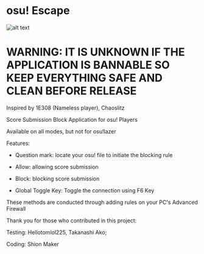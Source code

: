 # osu! Escape
 ![alt text](https://i.imgur.com/jJvpA4K.png)
 
 # WARNING: IT IS UNKNOWN IF THE APPLICATION IS BANNABLE SO KEEP EVERYTHING SAFE AND CLEAN BEFORE RELEASE 
 
 Inspired by 1E308 (Nameless player), Chaoslitz
 
 Score Submission Block Application for osu! Players
 
 Available on all modes, but not for osu!lazer
 
 Features:
 
 - Question mark: locate your osu! file to initiate the blocking rule
 
- Allow: allowing score submission
 
- Block: blocking score submission 

- Global Toggle Key: Toggle the connection using F6 Key
 
 These methods are conducted through adding rules on your PC's Advanced Firewall
 
 Thank you for those who contributed in this project:
 
 Testing: Hellotomlol225, Takanashi Ako;
 
 Coding: Shion Maker 
 
 
